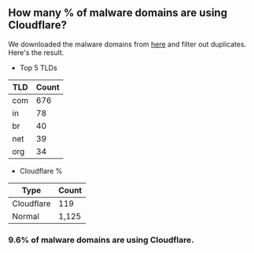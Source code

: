 ## How many % of malware domains are using Cloudflare?


We downloaded the malware domains from [here](https://urlhaus.abuse.ch) and filter out duplicates.
Here's the result.


[//]: # (start replacement)


- Top 5 TLDs

| TLD | Count |
| --- | --- |
| com | 676 |
| in | 78 |
| br | 40 |
| net | 39 |
| org | 34 |


- Cloudflare %

| Type | Count |
| --- | --- |
| Cloudflare | 119 |
| Normal | 1,125 |


### 9.6% of malware domains are using Cloudflare.